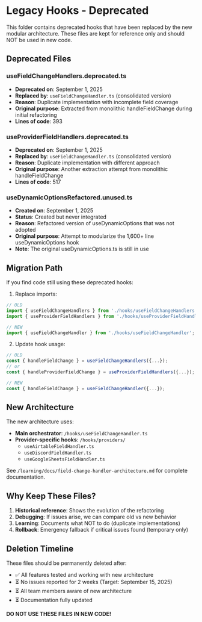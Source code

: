 # Legacy Hooks - Deprecated

This folder contains deprecated hooks that have been replaced by the new modular architecture. These files are kept for reference only and should NOT be used in new code.

## Deprecated Files

### useFieldChangeHandlers.deprecated.ts
- **Deprecated on**: September 1, 2025
- **Replaced by**: `useFieldChangeHandler.ts` (consolidated version)
- **Reason**: Duplicate implementation with incomplete field coverage
- **Original purpose**: Extracted from monolithic handleFieldChange during initial refactoring
- **Lines of code**: 393

### useProviderFieldHandlers.deprecated.ts  
- **Deprecated on**: September 1, 2025
- **Replaced by**: `useFieldChangeHandler.ts` (consolidated version)
- **Reason**: Duplicate implementation with different approach
- **Original purpose**: Another extraction attempt from monolithic handleFieldChange
- **Lines of code**: 517

### useDynamicOptionsRefactored.unused.ts
- **Created on**: September 1, 2025
- **Status**: Created but never integrated
- **Reason**: Refactored version of useDynamicOptions that was not adopted
- **Original purpose**: Attempt to modularize the 1,600+ line useDynamicOptions hook
- **Note**: The original useDynamicOptions.ts is still in use

## Migration Path

If you find code still using these deprecated hooks:

1. Replace imports:
```typescript
// OLD
import { useFieldChangeHandlers } from './hooks/useFieldChangeHandlers';
import { useProviderFieldHandlers } from './hooks/useProviderFieldHandlers';

// NEW
import { useFieldChangeHandler } from './hooks/useFieldChangeHandler';
```

2. Update hook usage:
```typescript
// OLD
const { handleFieldChange } = useFieldChangeHandlers({...});
// or
const { handleProviderFieldChange } = useProviderFieldHandlers({...});

// NEW
const { handleFieldChange } = useFieldChangeHandler({...});
```

## New Architecture

The new architecture uses:
- **Main orchestrator**: `/hooks/useFieldChangeHandler.ts`
- **Provider-specific hooks**: `/hooks/providers/`
  - `useAirtableFieldHandler.ts`
  - `useDiscordFieldHandler.ts`
  - `useGoogleSheetsFieldHandler.ts`

See `/learning/docs/field-change-handler-architecture.md` for complete documentation.

## Why Keep These Files?

1. **Historical reference**: Shows the evolution of the refactoring
2. **Debugging**: If issues arise, we can compare old vs new behavior
3. **Learning**: Documents what NOT to do (duplicate implementations)
4. **Rollback**: Emergency fallback if critical issues found (temporary only)

## Deletion Timeline

These files should be permanently deleted after:
- ✅ All features tested and working with new architecture
- ⏳ No issues reported for 2 weeks (Target: September 15, 2025)
- ⏳ All team members aware of new architecture
- ⏳ Documentation fully updated

**DO NOT USE THESE FILES IN NEW CODE!**